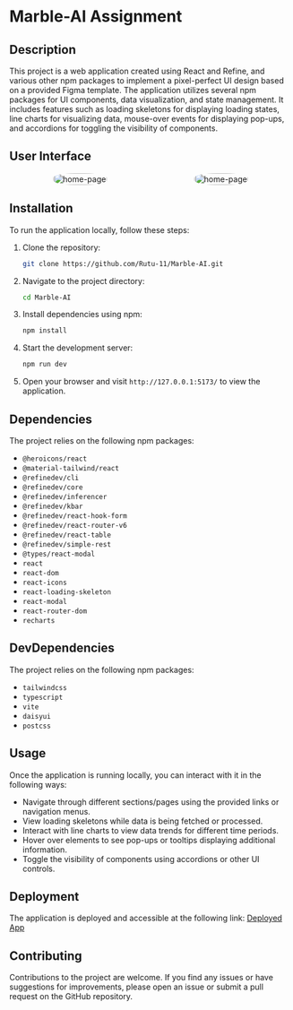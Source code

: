 # Marble-AI Assignment

## Description

This project is a web application created using React and Refine, and various other npm packages to implement a pixel-perfect UI design based on a provided Figma template. The application utilizes several npm packages for UI components, data visualization, and state management. It includes features such as loading skeletons for displaying loading states, line charts for visualizing data, mouse-over events for displaying pop-ups, and accordions for toggling the visibility of components.


## User Interface

<div style="display: flex; justify-content: space-around;">
  <div>
    <img src="https://drive.google.com/uc?id=1k1Eb77ooE_qqbxmU3pPNtejH-mbY90kj" alt="home-page" style="border-radius: 40%; width: 100%; marginBottom:5px" />
  </div>
  <div>
    <img src="https://drive.google.com/uc?id=1Ud9NuBlqGIeS_yzqp7y--kP9Lm7c6b-Y" alt="home-page" style="border-radius: 40%; width: 100%;" />
  </div>
</div>


## Installation

To run the application locally, follow these steps:

1. Clone the repository:
   ```bash
   git clone https://github.com/Rutu-11/Marble-AI.git
   ```

2. Navigate to the project directory:
   ```bash
   cd Marble-AI
   ```

3. Install dependencies using npm:
   ```bash
   npm install
   ```

4. Start the development server:
   ```bash
   npm run dev
   ```

5. Open your browser and visit `http://127.0.0.1:5173/` to view the application.

## Dependencies

The project relies on the following npm packages:

- `@heroicons/react`
- `@material-tailwind/react`
- `@refinedev/cli`
- `@refinedev/core`
- `@refinedev/inferencer`
- `@refinedev/kbar`
- `@refinedev/react-hook-form`
- `@refinedev/react-router-v6`
- `@refinedev/react-table`
- `@refinedev/simple-rest`
- `@types/react-modal`
- `react`
- `react-dom`
- `react-icons`
- `react-loading-skeleton`
- `react-modal`
- `react-router-dom`
- `recharts`


## DevDependencies

The project relies on the following npm packages:

- `tailwindcss`
- `typescript`
- `vite`
- `daisyui`
- `postcss`



## Usage

Once the application is running locally, you can interact with it in the following ways:

- Navigate through different sections/pages using the provided links or navigation menus.
- View loading skeletons while data is being fetched or processed.
- Interact with line charts to view data trends for different time periods.
- Hover over elements to see pop-ups or tooltips displaying additional information.
- Toggle the visibility of components using accordions or other UI controls.

## Deployment

The application is deployed and accessible at the following link: [Deployed App](https://refine-amber.vercel.app/)

## Contributing

Contributions to the project are welcome. If you find any issues or have suggestions for improvements, please open an issue or submit a pull request on the GitHub repository.

